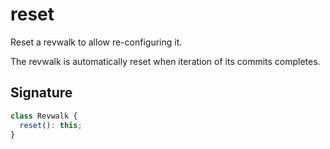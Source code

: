 # reset

Reset a revwalk to allow re-configuring it.

The revwalk is automatically reset when iteration of its commits
completes.

## Signature

```ts
class Revwalk {
  reset(): this;
}
```